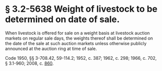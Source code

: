 # § 3.2-5638 Weight of livestock to be determined on date of sale.

<p>When livestock is offered for sale on a weight basis at livestock auction markets on regular sale days, the weights thereof shall be determined on the date of the sale at such auction markets unless otherwise publicly announced at the auction ring at time of sale.</p><p>Code 1950, §§ 3-708.42, 59-114.2; 1952, c. 387; 1962, c. 298; 1966, c. 702, § 3.1-960; 2008, c. <a href='http://lis.virginia.gov/cgi-bin/legp604.exe?081+ful+CHAP0860'>860</a>.</p>